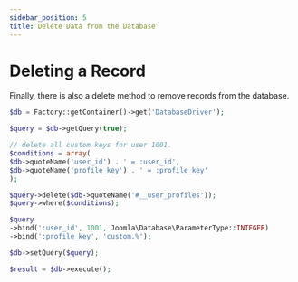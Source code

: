```yaml
---
sidebar_position: 5
title: Delete Data from the Database
---
```


# Deleting a Record
Finally, there is also a delete method to remove records from the database.
```php
$db = Factory::getContainer()->get('DatabaseDriver');

$query = $db->getQuery(true);

// delete all custom keys for user 1001.
$conditions = array(
$db->quoteName('user_id') . ' = :user_id',
$db->quoteName('profile_key') . ' = :profile_key'
);

$query->delete($db->quoteName('#__user_profiles'));
$query->where($conditions);

$query
->bind(':user_id', 1001, Joomla\Database\ParameterType::INTEGER)
->bind(':profile_key', 'custom.%');

$db->setQuery($query);

$result = $db->execute();
```
